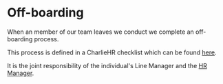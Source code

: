 # Off-boarding

When an member of our team leaves we conduct we complete an off-boarding
process.

This process is defined in a CharlieHR checklist which can be found
[here](https://dvelp.charliehr.com/checklist_templates/4840).

It is the joint responsibility of the individual's Line Manager and the [HR
Manager](../best-practice/system-admins.md#contacts).
